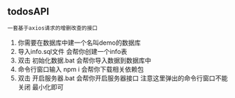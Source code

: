 ## todosAPI

```js
一套基于axios请求的增删改查的接口 
```

1. 你需要在数据库中建一个名叫demo的数据库 
2. 导入info.sql文件 会帮你创建一个info表
3. 双击 初始化数据.bat 会帮你导入数据到数据库中
4. 命令行窗口输入 npm i  会帮你下载相关依赖包
5. 双击 开启服务器.bat 会帮你开启服务器接口 注意这里弹出的命令行窗口不能关闭 最小化即可

